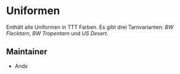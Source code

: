 # Uniformen

Enthält alle Uniformen in TTT Farben. Es gibt drei Tarnvarianten: _BW Flecktarn_, _BW Tropentarn_ und _US Desert_.

## Maintainer

- Andx
